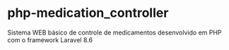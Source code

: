 # php-medication_controller
Sistema WEB básico de controle de medicamentos desenvolvido em PHP com o framework Laravel 8.6
